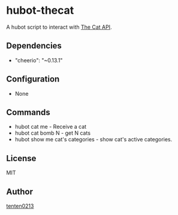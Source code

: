 hubot-thecat
============

A hubot script to interact with [The Cat API](http://thecatapi.com/).

## Dependencies
* "cheerio": "~0.13.1"

## Configuration
* None

## Commands
* hubot cat me <category> - Receive a cat
* hubot cat bomb N - get N cats
* hubot show me cat's categories - show cat's active categories.

## License
MIT

## Author
[tenten0213](https://github.com/tenten0213)
